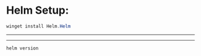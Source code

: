 # Helm Setup:

   ```powershell
   winget install Helm.Helm
   ```
---
---

```powershell
helm version
```


